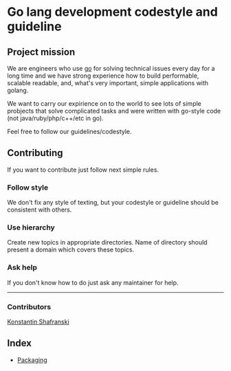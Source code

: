 # Go lang development codestyle and guideline

## Project mission

We are engineers who use [go](https://golang.org) for solving technical issues every day for a long time and we have strong experience how to build performable, scalable readable, and, what's very important, simple applications with golang.

We want to carry our expirience on to the world to see lots of simple probjects that solve complicated tasks and were written with go-style code (not java/ruby/php/c++/etc in go).

Feel free to follow our guidelines/codestyle.

## Contributing

If you want to contribute just follow next simple rules.

### Follow style

We don't fix any style of texting, but your codestyle or guideline should be consistent with others.

### Use hierarchy

Create new topics in appropriate directories. Name of directory should present a domain which covers these topics.

### Ask help

If you don't know how to do just ask any maintainer for help.

---

### Contributors

[Konstantin Shafranski](https://github.com/kostassh)

## Index

- [Packaging](packaging)